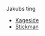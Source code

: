 Jakubs ting
- <a href="/kageside/index.html">Kageside</a>
- <a href="/stickman/index.html">Stickman</a>